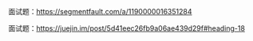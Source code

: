 面试题：https://segmentfault.com/a/1190000016351284



面试题：https://juejin.im/post/5d41eec26fb9a06ae439d29f#heading-18